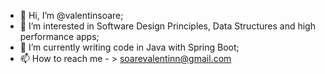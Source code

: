 - 👋 Hi, I’m @valentinsoare;
- 👀 I’m interested in Software Design Principles, Data Structures and high performance apps;
- 🌱 I’m currently writing code in Java with Spring Boot;
- 📫 How to reach me - > soarevalentinn@gmail.com
